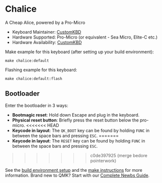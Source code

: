 # Chalice

A Cheap Alice, powered by a Pro-Micro

* Keyboard Maintainer: [CustomKBD](https://github.com/customkbd/)
* Hardware Supported: Pro-Micro (or equivalent - Sea Micro, Elite-C etc.)
* Hardware Availability: [CustomKBD](https://customkbd.com/products/chalice-pre-order)

Make example for this keyboard (after setting up your build environment):

    make chalice:default

Flashing example for this keyboard:

    make chalice:default:flash
    
## Bootloader

Enter the bootloader in 3 ways:

* **Bootmagic reset**: Hold down Escape and plug in the keyboard.
* **Physical reset button**: Briefly press the reset button below the pro-micro.
<<<<<<< HEAD
* **Keycode in layout**: The `QK_BOOT` key can be found by holding `FUNC` in between the space bars and pressing `ESC`.
=======
* **Keycode in layout**: The `RESET` key can be found by holding `FUNC` in between the space bars and pressing `ESC`.
>>>>>>> c0de397925 (merge bedore pointerwork)

See the [build environment setup](https://docs.qmk.fm/#/getting_started_build_tools) and the [make instructions](https://docs.qmk.fm/#/getting_started_make_guide) for more information. Brand new to QMK? Start with our [Complete Newbs Guide](https://docs.qmk.fm/#/newbs).
